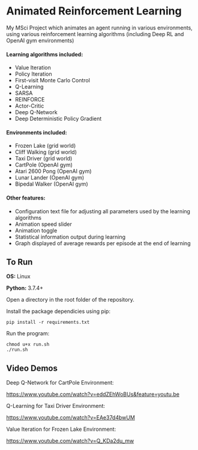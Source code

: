 # Animated Reinforcement Learning
My MSci Project which animates an agent running in various environments, using various reinforcement learning algorithms (including Deep RL and OpenAI gym environments)

#### Learning algorithms included:
* Value Iteration
* Policy Iteration
* First-visit Monte Carlo Control
* Q-Learning
* SARSA
* REINFORCE
* Actor-Critic
* Deep Q-Network
* Deep Deterministic Policy Gradient

#### Environments included:
* Frozen Lake (grid world)
* Cliff Walking (grid world)
* Taxi Driver (grid world)
* CartPole (OpenAI gym)
* Atari 2600 Pong (OpenAI gym)
* Lunar Lander (OpenAI gym)
* Bipedal Walker (OpenAI gym)

#### Other features:
* Configuration text file for adjusting all parameters used by the learning algorithms
* Animation speed slider
* Animation toggle
* Statistical information output during learning
* Graph displayed of average rewards per episode at the end of learning

## To Run
**OS:** Linux

**Python:** 3.7.4+

Open a directory in the root folder of the repository.

Install the package dependicies using pip:
```
pip install -r requirements.txt
```

Run the program:
```
chmod u+x run.sh
./run.sh
```

## Video Demos 
Deep Q-Network for CartPole Environment:

https://www.youtube.com/watch?v=eddZEhWoBUs&feature=youtu.be

Q-Learning for Taxi Driver Environment:

https://www.youtube.com/watch?v=EAe37d4bwUM


Value Iteration for Frozen Lake Environment:

https://www.youtube.com/watch?v=Q_KDa2du_mw
